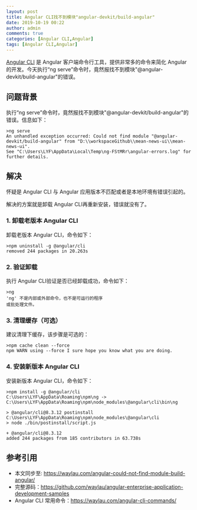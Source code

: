 ```yaml
---
layout: post
title: Angular CLI找不到模块"angular-devkit/build-angular"
date: 2019-10-19 00:22
author: admin
comments: true
categories: [Angular CLI,Angular]
tags: [Angular CLI,Angular]
---
```


[Angular CLI](https://waylau.com/angular-cli-commands/) 是 Angular 客户端命令行工具，提供非常多的命令来简化 Angular 的开发。今天执行“ng serve”命令时，竟然报找不到模块"@angular-devkit/build-angular"的错误。

<!-- more -->


## 问题背景

执行“ng serve”命令时，竟然报找不到模块"@angular-devkit/build-angular"的错误。信息如下：

```
>ng serve
An unhandled exception occurred: Could not find module "@angular-devkit/build-angular" from "D:\\workspaceGithub\\mean-news-ui\\mean-news-ui".
See "C:\Users\LYF\AppData\Local\Temp\ng-FStMRr\angular-errors.log" for further details.
```

## 解决

怀疑是 Angular CLI 与 Angular 应用版本不匹配或者是本地环境有错误引起的。

解决的方案就是卸载 Angular CLI再重新安装，错误就没有了。


### 1. 卸载老版本 Angular CLI

卸载老版本 Angular CLI，命令如下：

```
>npm uninstall -g @angular/cli
removed 244 packages in 20.263s
```
### 2. 验证卸载

执行 Angular CLI验证是否已经卸载成功，命令如下：

```
>ng
'ng' 不是内部或外部命令，也不是可运行的程序
或批处理文件。
```

### 3. 清理缓存（可选）

建议清理下缓存，该步骤是可选的：

```
>npm cache clean --force
npm WARN using --force I sure hope you know what you are doing.
```

### 4. 安装新版本 Angular CLI

安装新版本 Angular CLI，命令如下：

```
>npm install -g @angular/cli
C:\Users\LYF\AppData\Roaming\npm\ng -> C:\Users\LYF\AppData\Roaming\npm\node_modules\@angular\cli\bin\ng

> @angular/cli@8.3.12 postinstall C:\Users\LYF\AppData\Roaming\npm\node_modules\@angular\cli
> node ./bin/postinstall/script.js

+ @angular/cli@8.3.12
added 244 packages from 185 contributors in 63.738s
```


## 参考引用

* 本文同步至: <https://waylau.com/angular-could-not-find-module-build-angular/>
* 完整源码：<https://github.com/waylau/angular-enterprise-application-development-samples>
* Angular CLI 常用命令：<https://waylau.com/angular-cli-commands/>